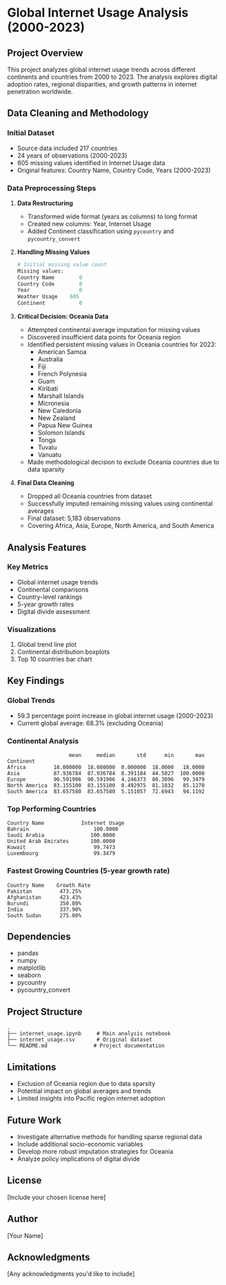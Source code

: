 # Global Internet Usage Analysis (2000-2023)

## Project Overview
This project analyzes global internet usage trends across different continents and countries from 2000 to 2023. The analysis explores digital adoption rates, regional disparities, and growth patterns in internet penetration worldwide.

## Data Cleaning and Methodology

### Initial Dataset
- Source data included 217 countries
- 24 years of observations (2000-2023)
- 605 missing values identified in Internet Usage data
- Original features: Country Name, Country Code, Years (2000-2023)

### Data Preprocessing Steps

1. **Data Restructuring**
   - Transformed wide format (years as columns) to long format
   - Created new columns: Year, Internet Usage
   - Added Continent classification using `pycountry` and `pycountry_convert`

2. **Handling Missing Values**
   ```python
   # Initial missing value count
   Missing values:
   Country Name        0
   Country Code        0
   Year                0
   Weather Usage    605
   Continent           0
   ```

3. **Critical Decision: Oceania Data**
   - Attempted continental average imputation for missing values
   - Discovered insufficient data points for Oceania region
   - Identified persistent missing values in Oceania countries for 2023:
     * American Samoa
     * Australia
     * Fiji
     * French Polynesia
     * Guam
     * Kiribati
     * Marshall Islands
     * Micronesia
     * New Caledonia
     * New Zealand
     * Papua New Guinea
     * Solomon Islands
     * Tonga
     * Tuvalu
     * Vanuatu
   - Made methodological decision to exclude Oceania countries due to data sparsity

4. **Final Data Cleaning**
   - Dropped all Oceania countries from dataset
   - Successfully imputed remaining missing values using continental averages
   - Final dataset: 5,183 observations
   - Covering Africa, Asia, Europe, North America, and South America

## Analysis Features

### Key Metrics
- Global internet usage trends
- Continental comparisons
- Country-level rankings
- 5-year growth rates
- Digital divide assessment

### Visualizations
1. Global trend line plot
2. Continental distribution boxplots
3. Top 10 countries bar chart

## Key Findings

### Global Trends
- 59.3 percentage point increase in global internet usage (2000-2023)
- Current global average: 68.3% (excluding Oceania)

### Continental Analysis
```
                    mean     median       std      min       max
Continent                                                       
Africa         18.000000  18.000000  0.000000  18.0000   18.0000
Asia           87.936784  87.936784  8.391184  44.5027  100.0000
Europe         90.591906  90.591906  4.246373  80.3896   99.3479
North America  83.155100  83.155100  0.492975  81.1832   85.1270
South America  83.657580  83.657580  5.151057  72.6943   94.1192
```

### Top Performing Countries
```
Country Name            Internet Usage
Bahrain                     100.0000
Saudi Arabia               100.0000
United Arab Emirates       100.0000
Kuwait                      99.7473
Luxembourg                  99.3479
```

### Fastest Growing Countries (5-year growth rate)
```
Country Name    Growth Rate
Pakistan         473.25%
Afghanistan      423.43%
Burundi          350.00%
India            337.90%
South Sudan      275.00%
```

## Dependencies
- pandas
- numpy
- matplotlib
- seaborn
- pycountry
- pycountry_convert

## Project Structure
```
.
├── internet_usage.ipynb     # Main analysis notebook
├── internet_usage.csv       # Original dataset
└── README.md               # Project documentation
```

## Limitations
- Exclusion of Oceania region due to data sparsity
- Potential impact on global averages and trends
- Limited insights into Pacific region internet adoption

## Future Work
- Investigate alternative methods for handling sparse regional data
- Include additional socio-economic variables
- Develop more robust imputation strategies for Oceania
- Analyze policy implications of digital divide

## License
[Include your chosen license here]

## Author
[Your Name]

## Acknowledgments
[Any acknowledgments you'd like to include]

